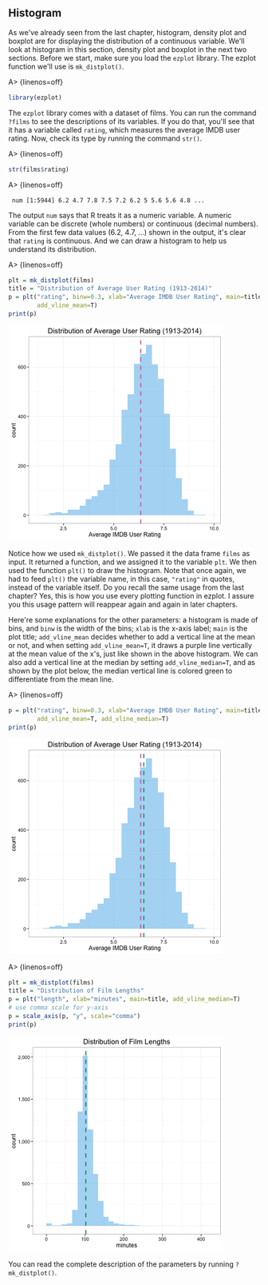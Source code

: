 ## Histogram

As we've already seen from the last chapter, histogram, density plot and boxplot are for displaying the distribution of a continuous variable. We'll look at histogram in this section, density plot and boxplot in the next two sections. Before we start, make sure you load the `ezplot` library. The ezplot function we'll use is `mk_distplot()`.

A> {linenos=off}
```r
library(ezplot)
```

The `ezplot` library comes with a dataset of films. You can run the command `?films` to see the descriptions of its variables. If you do that, you'll see that it has a variable called `rating`, which measures the average IMDB user rating. Now, check its type by running the command `str()`.

A> {linenos=off}
```r
str(films$rating)
```

A> {linenos=off}
```
 num [1:5944] 6.2 4.7 7.8 7.5 7.2 6.2 5 5.6 5.6 4.8 ...
```

The output `num` says that R treats it as a numeric variable. A numeric variable can be discrete (whole numbers) or continuous (decimal numbers). From the first few data values (6.2, 4.7, ...) shown in the output, it's clear that `rating` is continuous. And we can draw a histogram to help us understand its distribution.

A> {linenos=off}
```r
plt = mk_distplot(films)
title = "Distribution of Average User Rating (1913-2014)"
p = plt("rating", binw=0.3, xlab="Average IMDB User Rating", main=title,
        add_vline_mean=T) 
print(p)
```

![Average Ratings Distribution](images/dist_rating_1-1.png) 

Notice how we used `mk_distplot()`. We passed it the data frame `films` as input. It returned a function, and we assigned it to the variable `plt`. We then used the function `plt()` to draw the histogram. Note that once again, we had to feed `plt()` the variable name, in this case, `"rating"` in quotes, instead of the variable itself. Do you recall the same usage from the last chapter? Yes, this is how you use every plotting function in ezplot. I assure you this usage pattern will reappear again and again in later chapters. 

Here're some explanations for the other parameters: a histogram is made of bins, and `binw` is the width of the bins; `xlab` is the x-axis label; `main` is the plot title; `add_vline_mean` decides whether to add a vertical line at the mean or not, and when setting `add_vline_mean=T`, it draws a purple line vertically at the mean value of the x's, just like shown in the above histogram. We can also add a vertical line at the median by setting `add_vline_median=T`, and as shown by the plot below, the median vertical line is colored green to differentiate from the mean line.

A> {linenos=off}
```r
p = plt("rating", binw=0.3, xlab="Average IMDB User Rating", main=title,
        add_vline_mean=T, add_vline_median=T) 
print(p)
```

![Average Ratings Distribution](images/dist_rating_2-1.png) 



A> {linenos=off}
```r
plt = mk_distplot(films)
title = "Distribution of Film Lengths"
p = plt("length", xlab="minutes", main=title, add_vline_median=T)
# use comma scale for y-axis
p = scale_axis(p, "y", scale="comma")
print(p)
```

![Distribution of Lengths](images/dist_length-1.png) 


You can read the complete description of the parameters by running `?mk_distplot()`.
